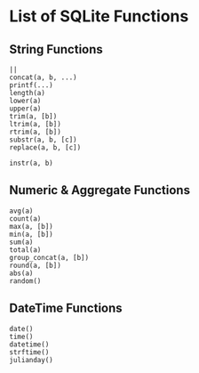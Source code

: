 # List of SQLite Functions

## String Functions

    ||
    concat(a, b, ...)
    printf(...)
    length(a)
    lower(a)
    upper(a)
    trim(a, [b])
    ltrim(a, [b])
    rtrim(a, [b])
    substr(a, b, [c])
    replace(a, b, [c])

    instr(a, b)

## Numeric &amp; Aggregate Functions

    avg(a)
    count(a)
    max(a, [b])
    min(a, [b])
    sum(a)
    total(a)
    group_concat(a, [b])
    round(a, [b])
    abs(a)
    random()

## DateTime Functions

    date()
    time()
    datetime()
    strftime()
    julianday()

